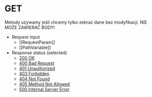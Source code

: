 # GET
Metody używamy jeśli chcemy tylko zebrać dane bez modyfikacji.
NIE MOŻE ZAWIERAĆ BODY!

* Request input
	* [[RequestParam]]
	* [[PathVariable]]
* Response status (selected)
	* [200  OK](https://developer.mozilla.org/en-US/docs/Web/HTTP/Status/200)
	* [400 Bad Request](https://developer.mozilla.org/en-US/docs/Web/HTTP/Status/400)
	* [401 Unauthorized](https://developer.mozilla.org/en-US/docs/Web/HTTP/Status/401)
	* [403 Forbidden](https://developer.mozilla.org/en-US/docs/Web/HTTP/Status/403)
	* [404 Not Found](https://developer.mozilla.org/en-US/docs/Web/HTTP/Status/404)
	* [405 Method Not Allowed](https://developer.mozilla.org/en-US/docs/Web/HTTP/Status/405)
	* [500 Internal Server Error](https://developer.mozilla.org/en-US/docs/Web/HTTP/Status/500)